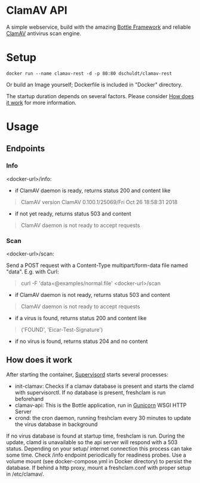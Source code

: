 # ClamAV API
A simple webservice, build with the amazing [Bottle Framework](https://bottlepy.org) and reliable [ClamAV](https://www.clamav.net/) antivirus scan engine. 

# Setup

    docker run --name clamav-rest -d -p 80:80 dschuldt/clamav-rest 
Or build an Image yourself; Dockerfile is included in "Docker" directory.

The startup duration depends on several factors. Please consider [How does it work](#how) for more information.

# Usage
## Endpoints
### Info
\<docker-url>/info:
- if ClamAV daemon is ready, returns status 200 and content like 

> ClamAV version ClamAV 0.100.1/25069/Fri Oct 26 18:58:31 2018
- if not yet ready, returns status 503 and content
> ClamAV daemon is not ready to accept requests

### Scan
\<docker-url>/scan:

Send a POST request with a Content-Type multipart/form-data file named "data".
E.g. with Curl: 

> curl -F 'data=@examples/normal.file' \<docker-url>/scan

- if ClamAV daemon is not ready, returns status 503 and content 
> ClamAV daemon is not ready to accept requests
- if a virus is found, returns status 200 and content like
> ('FOUND', 'Eicar-Test-Signature')
- if no virus is found, returns status 204 and no content


## <a name="how"></a> How does it work 

After starting the container, [Supervisord](http://supervisord.org/) starts several processes:

- init-clamav: Checks if a clamav database is present and starts the clamd with supervisorctl. If no database is present, freshclam is run beforehand
- clamav-api: This is the Bottle application, run in [Gunicorn](https://gunicorn.org/) WSGI HTTP Server
- crond: the cron daemon, running freshclam every 30 minutes to update the virus database in background

If no virus database is found at startup time, freshclam is run. During the update, clamd is unavailable so the api server will respond with a 503 status. Depending on your setup/ internet connection this process can take some time. Check /info endpoint periodically for readiness probes.
Use a volume mount  (see docker-compose.yml in Docker directory) to persist the database.
If behind a http proxy, mount a freshclam.conf with proper setup in /etc/clamav/.
